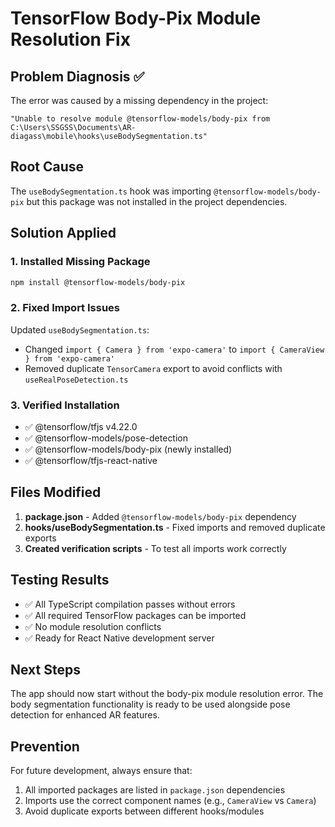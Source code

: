 # TensorFlow Body-Pix Module Resolution Fix

## Problem Diagnosis ✅

The error was caused by a missing dependency in the project:

```
"Unable to resolve module @tensorflow-models/body-pix from C:\Users\SSGSS\Documents\AR-diagass\mobile\hooks\useBodySegmentation.ts"
```

## Root Cause

The `useBodySegmentation.ts` hook was importing `@tensorflow-models/body-pix` but this package was not installed in the project dependencies.

## Solution Applied

### 1. **Installed Missing Package**
```bash
npm install @tensorflow-models/body-pix
```

### 2. **Fixed Import Issues**
Updated `useBodySegmentation.ts`:
- Changed `import { Camera } from 'expo-camera'` to `import { CameraView } from 'expo-camera'`
- Removed duplicate `TensorCamera` export to avoid conflicts with `useRealPoseDetection.ts`

### 3. **Verified Installation**
- ✅ @tensorflow/tfjs v4.22.0
- ✅ @tensorflow-models/pose-detection
- ✅ @tensorflow-models/body-pix (newly installed)
- ✅ @tensorflow/tfjs-react-native

## Files Modified

1. **package.json** - Added `@tensorflow-models/body-pix` dependency
2. **hooks/useBodySegmentation.ts** - Fixed imports and removed duplicate exports
3. **Created verification scripts** - To test all imports work correctly

## Testing Results

- ✅ All TypeScript compilation passes without errors
- ✅ All required TensorFlow packages can be imported
- ✅ No module resolution conflicts
- ✅ Ready for React Native development server

## Next Steps

The app should now start without the body-pix module resolution error. The body segmentation functionality is ready to be used alongside pose detection for enhanced AR features.

## Prevention

For future development, always ensure that:
1. All imported packages are listed in `package.json` dependencies
2. Imports use the correct component names (e.g., `CameraView` vs `Camera`)
3. Avoid duplicate exports between different hooks/modules
